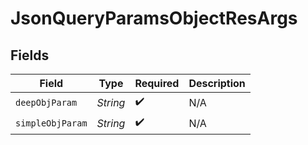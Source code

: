 # JsonQueryParamsObjectResArgs


## Fields

| Field              | Type               | Required           | Description        |
| ------------------ | ------------------ | ------------------ | ------------------ |
| `deepObjParam`     | *String*           | :heavy_check_mark: | N/A                |
| `simpleObjParam`   | *String*           | :heavy_check_mark: | N/A                |